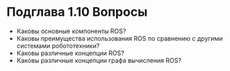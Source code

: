 # Подглава 1.10 Вопросы

*  Каковы основные компоненты ROS?
* Каковы преимущества использования ROS по сравнению с другими системами робототехники?
* Каковы различные концепции ROS?
*  Каковы различные концепции графа вычисления ROS?

